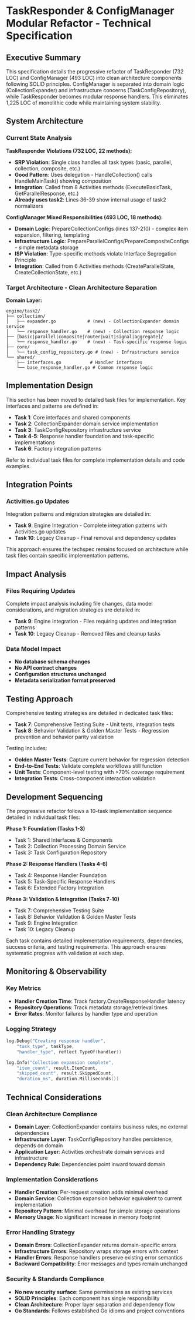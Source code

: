 # TaskResponder & ConfigManager Modular Refactor - Technical Specification

## Executive Summary

This specification details the progressive refactor of TaskResponder (732 LOC) and ConfigManager (493 LOC) into clean architecture components following SOLID principles. ConfigManager is separated into domain logic (CollectionExpander) and infrastructure concerns (TaskConfigRepository), while TaskResponder becomes modular response handlers. This eliminates 1,225 LOC of monolithic code while maintaining system stability.

## System Architecture

### Current State Analysis

**TaskResponder Violations (732 LOC, 22 methods):**

- **SRP Violation**: Single class handles all task types (basic, parallel, collection, composite, etc.)
- **Good Pattern**: Uses delegation - HandleCollection() calls HandleMainTask() showing composition
- **Integration**: Called from 8 Activities methods (ExecuteBasicTask, GetParallelResponse, etc.)
- **Already uses task2**: Lines 36-39 show internal usage of task2 normalizers

**ConfigManager Mixed Responsibilities (493 LOC, 18 methods):**

- **Domain Logic**: PrepareCollectionConfigs (lines 137-210) - complex item expansion, filtering, templating
- **Infrastructure Logic**: PrepareParallelConfigs/PrepareCompositeConfigs - simple metadata storage
- **ISP Violation**: Type-specific methods violate Interface Segregation Principle
- **Integration**: Called from 6 Activities methods (CreateParallelState, CreateCollectionState, etc.)

### Target Architecture - Clean Architecture Separation

**Domain Layer:**

```
engine/task2/
├── collection/
│   ├── expander.go            # (new) - CollectionExpander domain service
│   └── response_handler.go    # (new) - Collection response logic
├── [basic|parallel|composite|router|wait|signal|aggregate]/
│   └── response_handler.go    # (new) - Task-specific response logic
├── core/
│   └── task_config_repository.go # (new) - Infrastructure service
└── shared/
    ├── interfaces.go           # Handler interfaces
    └── base_response_handler.go # Common response logic
```

## Implementation Design

This section has been moved to detailed task files for implementation. Key interfaces and patterns are defined in:

- **Task 1**: Core interfaces and shared components
- **Task 2**: CollectionExpander domain service implementation
- **Task 3**: TaskConfigRepository infrastructure service
- **Task 4-5**: Response handler foundation and task-specific implementations
- **Task 6**: Factory integration patterns

Refer to individual task files for complete implementation details and code examples.

## Integration Points

### Activities.go Updates

Integration patterns and migration strategies are detailed in:

- **Task 9**: Engine Integration - Complete integration patterns with Activities.go updates
- **Task 10**: Legacy Cleanup - Final removal and dependency updates

This approach ensures the techspec remains focused on architecture while task files contain specific implementation patterns.

## Impact Analysis

### Files Requiring Updates

Complete impact analysis including file changes, data model considerations, and migration strategies are detailed in:

- **Task 9**: Engine Integration - Files requiring updates and integration patterns
- **Task 10**: Legacy Cleanup - Removed files and cleanup tasks

### Data Model Impact

- **No database schema changes**
- **No API contract changes**
- **Configuration structures unchanged**
- **Metadata serialization format preserved**

## Testing Approach

Comprehensive testing strategies are detailed in dedicated task files:

- **Task 7**: Comprehensive Testing Suite - Unit tests, integration tests
- **Task 8**: Behavior Validation & Golden Master Tests - Regression prevention and behavior parity validation

Testing includes:

- **Golden Master Tests**: Capture current behavior for regression detection
- **End-to-End Tests**: Validate complete workflows still function
- **Unit Tests**: Component-level testing with >70% coverage requirement
- **Integration Tests**: Cross-component interaction validation

## Development Sequencing

The progressive refactor follows a 10-task implementation sequence detailed in individual task files:

**Phase 1: Foundation (Tasks 1-3)**

- Task 1: Shared Interfaces & Components
- Task 2: Collection Processing Domain Service
- Task 3: Task Configuration Repository

**Phase 2: Response Handlers (Tasks 4-6)**

- Task 4: Response Handler Foundation
- Task 5: Task-Specific Response Handlers
- Task 6: Extended Factory Integration

**Phase 3: Validation & Integration (Tasks 7-10)**

- Task 7: Comprehensive Testing Suite
- Task 8: Behavior Validation & Golden Master Tests
- Task 9: Engine Integration
- Task 10: Legacy Cleanup

Each task contains detailed implementation requirements, dependencies, success criteria, and testing requirements. This approach ensures systematic progress with validation at each step.

## Monitoring & Observability

### Key Metrics

- **Handler Creation Time**: Track factory.CreateResponseHandler latency
- **Repository Operations**: Track metadata storage/retrieval times
- **Error Rates**: Monitor failures by handler type and operation

### Logging Strategy

```go
log.Debug("Creating response handler",
    "task_type", taskType,
    "handler_type", reflect.TypeOf(handler))

log.Info("Collection expansion complete",
    "item_count", result.ItemCount,
    "skipped_count", result.SkippedCount,
    "duration_ms", duration.Milliseconds())
```

## Technical Considerations

### Clean Architecture Compliance

- **Domain Layer**: CollectionExpander contains business rules, no external dependencies
- **Infrastructure Layer**: TaskConfigRepository handles persistence, depends on domain
- **Application Layer**: Activities orchestrate domain services and infrastructure
- **Dependency Rule**: Dependencies point inward toward domain

### Implementation Considerations

- **Handler Creation**: Per-request creation adds minimal overhead
- **Domain Service**: Collection expansion behavior equivalent to current implementation
- **Repository Pattern**: Minimal overhead for simple storage operations
- **Memory Usage**: No significant increase in memory footprint

### Error Handling Strategy

- **Domain Errors**: CollectionExpander returns domain-specific errors
- **Infrastructure Errors**: Repository wraps storage errors with context
- **Handler Errors**: Response handlers preserve existing error semantics
- **Backward Compatibility**: Error messages and types remain unchanged

### Security & Standards Compliance

- **No new security surface**: Same permissions as existing services
- **SOLID Principles**: Each component has single responsibility
- **Clean Architecture**: Proper layer separation and dependency flow
- **Go Standards**: Follows established Go idioms and project conventions
